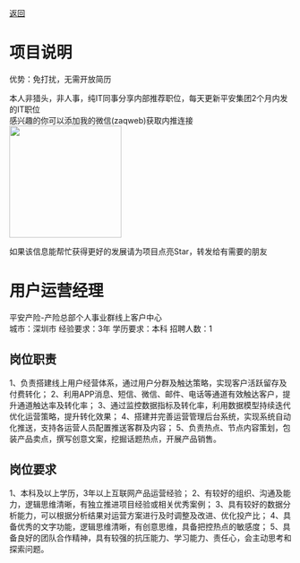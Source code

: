 [返回](../../)

# 项目说明

优势：免打扰，无需开放简历

本人非猎头，非人事，纯IT同事分享内部推荐职位，每天更新平安集团2个月内发的IT职位  
感兴趣的你可以添加我的微信(zaqweb)获取内推连接  
<img src="https://github.com/zaqweb/PA-IT-JOBS/blob/master/WechatICode.jpeg"  height="200" width="200">

如果该信息能帮忙获得更好的发展请为项目点亮Star，转发给有需要的朋友

# 用户运营经理
平安产险-产险总部个人事业群线上客户中心  
城市：深圳市 经验要求：3年 学历要求：本科  招聘人数：1

## 岗位职责
1、负责搭建线上用户经营体系，通过用户分群及触达策略，实现客户活跃留存及付费转化；
2、利用APP消息、短信、微信、邮件、电话等通道有效触达客户，提升通道触达率及转化率；
3、通过监控数据指标及转化率，利用数据模型持续迭代优化运营策略，提升转化效果；
4、搭建并完善运营管理后台系统，实现系统自动化推送，支持各运营人员配置推送客群及内容；
5、负责热点、节点内容策划，包装产品卖点，撰写创意文案，挖掘话题热点，开展产品销售。

## 岗位要求
1、本科及以上学历，3年以上互联网产品运营经验；
2、有较好的组织、沟通及能力，逻辑思维清晰，有独立推进项目经验或相关优秀案例；
3、具有较好的数据分析能力，可以根据分析结果对运营方案进行及时调整及改进、优化投产比；
4、具备优秀的文字功能，逻辑思维清晰，有创意思维，具备把控热点的敏感度；
5、具备良好的团队合作精神，具有较强的抗压能力、学习能力、责任心，会主动思考和探索问题。




